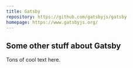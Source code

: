 ```yaml
---
title: Gatsby
repository: https://github.com/gatsbyjs/gatsby
homepage: https://www.gatsbyjs.org/
---
```


## Some other stuff about Gatsby

Tons of cool text here.